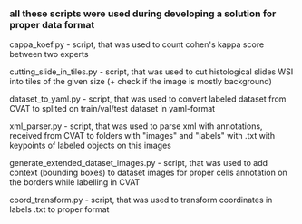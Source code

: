 ### all these scripts were used during developing a solution for proper data format

cappa_koef.py - script, that was used to count cohen's kappa score between two experts

cutting_slide_in_tiles.py - script, that was used to cut histological slides WSI into tiles of the given size (+ check if the image is mostly background)

dataset_to_yaml.py - script, that was used to convert labeled dataset from CVAT to splited on train/val/test dataset in yaml-format 

xml_parser.py - script, that was used to parse xml with annotations, received from CVAT to folders with "images" and "labels" with .txt with keypoints of labeled objects on this images

generate_extended_dataset_images.py - script, that was used to add context (bounding boxes) to dataset images for proper cells annotation  on the borders while labelling in CVAT

coord_transform.py - script, that was used to transform coordinates in labels .txt to proper format
